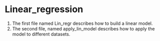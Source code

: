 # Linear_regression

1. The first file named Lin_regr describes how to build a linear model.
2. The second file, named apply_lin_model describes how to apply the model to different datasets.

